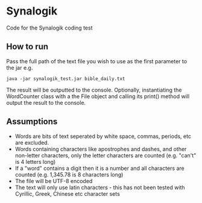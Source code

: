 # Synalogik
Code for the Synalogik coding test

## How to run
Pass the full path of the text file you wish to use as the first parameter to the jar e.g.
```
java -jar synalogik_test.jar bible_daily.txt 
```
The result will be outputted to the console.
Optionally, instantiating the WordCounter class with a the File object and calling its print() method will output the result to the console.

## Assumptions
- Words are bits of text seperated by white space, commas, periods, etc are excluded.
- Words containing characters like apostrophes and dashes, and other non-letter characters, only the letter characters are counted (e.g. "can't" is 4 letters long)
- If a "word" contains a digit then it is a number and all characters are counted (e.g. 1,345.78 is 8 characters long)
- The file will be UTF-8 encoded
- The text will only use latin characters - this has not been tested with Cyrillic, Greek, Chinese etc character sets
